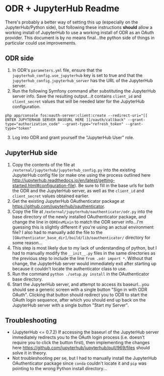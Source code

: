 # ODR + JupyterHub Readme
There's probably a better way of setting this up (especially on the JupyterHub/Python side), but following these instructions **should** allow a working install of JupyterHub to use a working install of ODR as an OAuth provider.  This document is by no means final...the python side of things in particular could use improvements.

## ODR side
1.  In ODR's `parameters.yml` file, ensure that the `jupyterhub_config.use_jupyterhub` key is set to true and that the `jupyterhub_config.jupyterhub_server` has the URL of the JupyterHub server.
2.  Run the following Symfony command after substituting the JupyterHub server info.  Save the resulting output...it contains `client_id` and `client_secret` values that will be needed later for the JupyterHub configuration.
```
php app/console fos:oauth-server:client:create --redirect-uri="[[ ENTER JUPYTERHUB SERVER BASEURL HERE ]]/oauth/callback" --grant-type="authorization_code" --grant-type="refresh_token" --grant-type="token"
```
3.  Log into ODR and grant yourself the "JupyterHub User" role.

## JupyterHub side
1.  Copy the contents of the file at `/external/jupyterhub/jupyterhub_config.py` into the existing JupyterHub config file (or make one using the process outlined here <http://jupyterhub.readthedocs.io/en/latest/getting-started.html#configuration-file>).  Be sure to fill in the base urls for both the ODR and the JupyterHub server, as well as the `client_id` and `client_secret` values obtained earlier.
2.  Get the existing JupyterHub OAuthenticator package at <https://github.com/jupyterhub/oauthenticator>.
3.  Copy the file at `/external/jupyterhub/oauthenticator/odr.py` into the base directory of the newly installed OAuthenticator package, and change the line in `ODREnvMixin` to match the ODR server info...I'm guessing this is slightly different if you're using an actual environment file?  I also had to manually add the file to the `[OAuthenticator_base_dir]/build/lib/oauthenticator/` directory for some reason...
4.  This step is most likely due to my lack of understanding of python, but I had to manually modify the `__init__.py` files in the same directories as the previous step to include the line `from .odr import *`.  Without that change, the JupyterHub server would immediately exit after starting up because it couldn't locate the authenticator class to use.
5.  Run the command `python ./setup.py install` in the OAuthenticator base directory.
6.  Start the JupyterHub server, and attempt to access its baseurl...you should see a generic screen with a single button "Sign in with ODR OAuth".  Clicking that button should redirect you to ODR to start the OAuth login sequence, after which you should end up back on the JupyterHub server with a single button "Start my Server".

## Troubleshooting
* (JupyterHub <= 0.7.2) If accessing the baseurl of the JupyterHub server immediately redirects you to the OAuth login process (i.e. doesn't require you to click the button first), then implementing the changes here <https://github.com/jupyterhub/jupyterhub/pull/969/files> should solve it in theory.
* Not troubleshooting per se, but I had to manually install the JupyterHub OAuthenticator package since `conda` couldn't locate it and `pip` was pointing to the wrong Python install directory...
